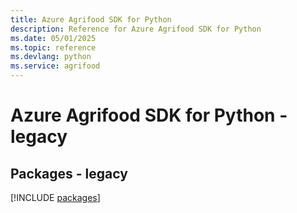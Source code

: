 ```yaml
---
title: Azure Agrifood SDK for Python
description: Reference for Azure Agrifood SDK for Python
ms.date: 05/01/2025
ms.topic: reference
ms.devlang: python
ms.service: agrifood
---
```

# Azure Agrifood SDK for Python - legacy
## Packages - legacy
[!INCLUDE [packages](agrifood-index.md)]